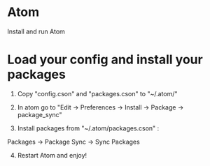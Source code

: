 # Atom
Install and run Atom

# Load your config and install your packages
1) Copy "config.cson" and "packages.cson" to "~/.atom/"

2) In atom go to "Edit -> Preferences -> Install -> Package -> package_sync"

3) Install packages from "~/.atom/packages.cson" :

Packages -> Package Sync -> Sync Packages

4) Restart Atom and enjoy!
